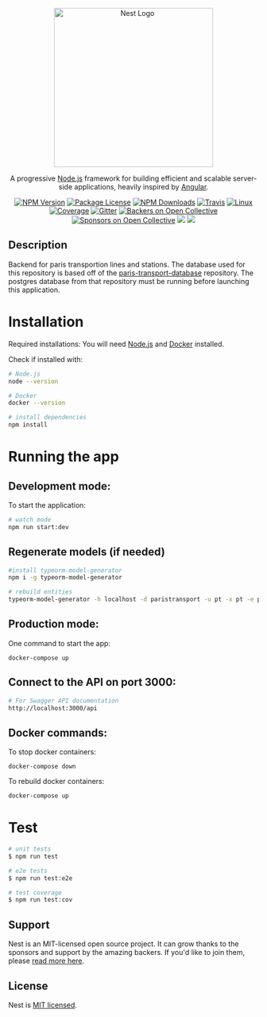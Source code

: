 <p align="center">
  <a href="http://nestjs.com/" target="blank"><img src="https://nestjs.com/img/logo_text.svg" width="320" alt="Nest Logo" /></a>
</p>

[travis-image]: https://api.travis-ci.org/nestjs/nest.svg?branch=master
[travis-url]: https://travis-ci.org/nestjs/nest
[linux-image]: https://img.shields.io/travis/nestjs/nest/master.svg?label=linux
[linux-url]: https://travis-ci.org/nestjs/nest
  
  <p align="center">A progressive <a href="http://nodejs.org" target="blank">Node.js</a> framework for building efficient and scalable server-side applications, heavily inspired by <a href="https://angular.io" target="blank">Angular</a>.</p>
    <p align="center">
<a href="https://www.npmjs.com/~nestjscore"><img src="https://img.shields.io/npm/v/@nestjs/core.svg" alt="NPM Version" /></a>
<a href="https://www.npmjs.com/~nestjscore"><img src="https://img.shields.io/npm/l/@nestjs/core.svg" alt="Package License" /></a>
<a href="https://www.npmjs.com/~nestjscore"><img src="https://img.shields.io/npm/dm/@nestjs/core.svg" alt="NPM Downloads" /></a>
<a href="https://travis-ci.org/nestjs/nest"><img src="https://api.travis-ci.org/nestjs/nest.svg?branch=master" alt="Travis" /></a>
<a href="https://travis-ci.org/nestjs/nest"><img src="https://img.shields.io/travis/nestjs/nest/master.svg?label=linux" alt="Linux" /></a>
<a href="https://coveralls.io/github/nestjs/nest?branch=master"><img src="https://coveralls.io/repos/github/nestjs/nest/badge.svg?branch=master#5" alt="Coverage" /></a>
<a href="https://gitter.im/nestjs/nestjs?utm_source=badge&utm_medium=badge&utm_campaign=pr-badge&utm_content=body_badge"><img src="https://badges.gitter.im/nestjs/nestjs.svg" alt="Gitter" /></a>
<a href="https://opencollective.com/nest#backer"><img src="https://opencollective.com/nest/backers/badge.svg" alt="Backers on Open Collective" /></a>
<a href="https://opencollective.com/nest#sponsor"><img src="https://opencollective.com/nest/sponsors/badge.svg" alt="Sponsors on Open Collective" /></a>
  <a href="https://paypal.me/kamilmysliwiec"><img src="https://img.shields.io/badge/Donate-PayPal-dc3d53.svg"/></a>
  <a href="https://twitter.com/nestframework"><img src="https://img.shields.io/twitter/follow/nestframework.svg?style=social&label=Follow"></a>
</p>

## Description
Backend for paris transportion lines and stations. The database used for this repository is based off of the [paris-transport-database](https://github.com/lematty/paris-transport-database) repository. The postgres database from that repository must be running before launching this application.

# Installation

Required installations:
You will need [Node.js](https://nodejs.org/en/download/) and [Docker](https://www.docker.com/) installed.

Check if installed with:

```bash
# Node.js
node --version

# Docker
docker --version
```

```bash
# install dependencies
npm install
```

# Running the app
## Development mode:

To start the application:
```bash
# watch mode
npm run start:dev
```

## Regenerate models (if needed)
```bash
#install typeorm-model-generator
npm i -g typeorm-model-generator

# rebuild entities
typeorm-model-generator -h localhost -d paristransport -u pt -x pt -e postgres -o ../src/bus/ --cf pascal --ce pascal --cp camel
````

## Production mode:

One command to start the app:
```
docker-compose up
```

## Connect to the API on port 3000:
```bash
# For Swagger API documentation
http://localhost:3000/api
```

## Docker commands:
To stop docker containers:
```
docker-compose down
```

To rebuild docker containers:
```bash
docker-compose up
```

# Test

```bash
# unit tests
$ npm run test

# e2e tests
$ npm run test:e2e

# test coverage
$ npm run test:cov
```


## Support

Nest is an MIT-licensed open source project. It can grow thanks to the sponsors and support by the amazing backers. If you'd like to join them, please [read more here](https://docs.nestjs.com/support).

## License

  Nest is [MIT licensed](LICENSE).

